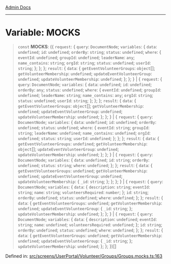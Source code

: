 [Admin Docs](/)

***

# Variable: MOCKS

> `const` **MOCKS**: (\{ `request`: \{ `query`: `DocumentNode`; `variables`: \{ `data`: `undefined`; `id`: `undefined`; `orderBy`: `string`; `status`: `undefined`; `where`: \{ `eventId`: `undefined`; `groupId`: `undefined`; `leaderName`: `any`; `name_contains`: `string`; `orgId`: `string`; `status`: `undefined`; `userId`: `string`; \}; \}; \}; `result`: \{ `data`: \{ `getEventVolunteerGroups`: `object`[]; `getVolunteerMembership`: `undefined`; `updateEventVolunteerGroup`: `undefined`; `updateVolunteerMembership`: `undefined`; \}; \}; \} \| \{ `request`: \{ `query`: `DocumentNode`; `variables`: \{ `data`: `undefined`; `id`: `undefined`; `orderBy`: `any`; `status`: `undefined`; `where`: \{ `eventId`: `undefined`; `groupId`: `undefined`; `leaderName`: `string`; `name_contains`: `any`; `orgId`: `string`; `status`: `undefined`; `userId`: `string`; \}; \}; \}; `result`: \{ `data`: \{ `getEventVolunteerGroups`: `object`[]; `getVolunteerMembership`: `undefined`; `updateEventVolunteerGroup`: `undefined`; `updateVolunteerMembership`: `undefined`; \}; \}; \} \| \{ `request`: \{ `query`: `DocumentNode`; `variables`: \{ `data`: `undefined`; `id`: `undefined`; `orderBy`: `undefined`; `status`: `undefined`; `where`: \{ `eventId`: `string`; `groupId`: `string`; `leaderName`: `undefined`; `name_contains`: `undefined`; `orgId`: `undefined`; `status`: `string`; `userId`: `undefined`; \}; \}; \}; `result`: \{ `data`: \{ `getEventVolunteerGroups`: `undefined`; `getVolunteerMembership`: `object`[]; `updateEventVolunteerGroup`: `undefined`; `updateVolunteerMembership`: `undefined`; \}; \}; \} \| \{ `request`: \{ `query`: `DocumentNode`; `variables`: \{ `data`: `undefined`; `id`: `string`; `orderBy`: `undefined`; `status`: `string`; `where`: `undefined`; \}; \}; `result`: \{ `data`: \{ `getEventVolunteerGroups`: `undefined`; `getVolunteerMembership`: `undefined`; `updateEventVolunteerGroup`: `undefined`; `updateVolunteerMembership`: \{ `_id`: `string`; \}; \}; \}; \} \| \{ `request`: \{ `query`: `DocumentNode`; `variables`: \{ `data`: \{ `description`: `string`; `eventId`: `string`; `name`: `string`; `volunteersRequired`: `number`; \}; `id`: `string`; `orderBy`: `undefined`; `status`: `undefined`; `where`: `undefined`; \}; \}; `result`: \{ `data`: \{ `getEventVolunteerGroups`: `undefined`; `getVolunteerMembership`: `undefined`; `updateEventVolunteerGroup`: \{ `_id`: `string`; \}; `updateVolunteerMembership`: `undefined`; \}; \}; \} \| \{ `request`: \{ `query`: `DocumentNode`; `variables`: \{ `data`: \{ `description`: `undefined`; `eventId`: `string`; `name`: `undefined`; `volunteersRequired`: `undefined`; \}; `id`: `string`; `orderBy`: `undefined`; `status`: `undefined`; `where`: `undefined`; \}; \}; `result`: \{ `data`: \{ `getEventVolunteerGroups`: `undefined`; `getVolunteerMembership`: `undefined`; `updateEventVolunteerGroup`: \{ `_id`: `string`; \}; `updateVolunteerMembership`: `undefined`; \}; \}; \})[]

Defined in: [src/screens/UserPortal/Volunteer/Groups/Groups.mocks.ts:163](https://github.com/abhassen44/talawa-admin/blob/bb7b6d5252385a81ad100b897eb0cba4f7ba10d2/src/screens/UserPortal/Volunteer/Groups/Groups.mocks.ts#L163)
